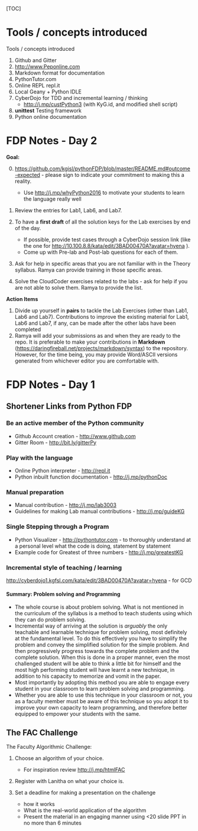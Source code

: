 

[TOC]

# Tools / concepts introduced

Tools / concepts introduced 

1. Github and Gitter
2. http://www.Peponline.com  
3. Markdown format for documentation
4. PythonTutor.com 
5. Online REPL repl.it 
6. Local Geany + Python IDLE 
7. CyberDojo for TDD and incremental learning / thinking 
	- http://j.mp/custPython3 (with KyG.id, and modified shell script) 
8. **unittest** Testing framework 
9. Python online documentation 



# FDP Notes - Day 2

**Goal:** 

0. https://github.com/kgisl/pythonFDP/blob/master/README.md#outcome-expected - 
please sign to indicate your commitment to making this a reality.
	 - Use http://j.mp/whyPython2016 to motivate your students to learn the 
language really well 
 
1. Review the entries for Lab1, Lab6, and Lab7. 
2. To have a **first draft** of all the solution keys for the Lab exercises by 
end of the day.  
	- If possible, provide test cases through a CyberDojo session link 
(like the one for http://10.100.8.8/kata/edit/3BAD00470A?avatar=hyena ). 
	- Come up with Pre-lab and Post-lab questions for each of them.
3. Ask for help in specific areas that you are not familiar with in the Theory 
syllabus. Ramya can provide training in those specific areas. 
4. Solve the CloudCoder exercises related to the labs - ask for help if you are 
not able to solve them. Ramya to provide the list. 	

**Action Items**
1. Divide up yourself in **pairs** to tackle the Lab Exercises (other than 
Lab1, Lab6 and Lab7). Contributions to improve the existing material for Lab1, 
Lab6 and Lab7, if any, can be made after the other labs have been completed
2. Ramya will add your submissions as and when they are ready to the repo. It 
is preferable to make your contributions in **Markdown** 
(https://daringfireball.net/projects/markdown/syntax) to the repository. 
However, for the time being, you may provide Word/ASCII versions generated from 
whichever editor you are comfortable with. 


# FDP Notes - Day 1 

## Shortener Links from Python FDP 
### Be an active member of the Python community
- Github Account creation - http://www.github.com 
- Gitter Room - http://bit.ly/gitterPy


### Play with the language 
- Online Python interpreter - http://repl.it 
- Python inbuilt function documentation - http://j.mp/pythonDoc

### Manual preparation
- Manual contribution - http://j.mp/lab3003
- Guidelines for making Lab manual contributions - http://j.mp/guideKG

### Single Stepping through a Program
- Python Visualizer - http://pythontutor.com - to thoroughly understand at a 
personal level what the code is doing, statement by statement
- Example code for Greatest of three numbers - http://j.mp/greatestKG

### Incremental style of teaching / learning 

http://cyberdojo1.kgfsl.com/kata/edit/3BAD00470A?avatar=hyena - for GCD

#### Summary: Problem solving and Programming
- The whole course is about problem solving. What is not mentioned in the 
curriculum of the syllabus is a method to teach students using which they can 
do problem solving.
- Incremental way of arriving at the solution is _arguably_ the only teachable 
and learnable technique for problem solving, most definitely at the fundamental 
level. To do this effectively you have to simplify the problem and convey the 
simplified solution for the simple problem. And then progressively progress 
towards the complete problem and the complete solution. When this is done in a 
proper manner,  even the most challenged student will be able to think a little 
bit for himself and the most high performing student will have learnt a new 
technique, in addition to his capacity to memorize and vomit in the paper.
- Most importantly by adopting this method you are able to engage every student 
in your classroom to learn problem solving and programming.
- Whether you are able to use this technique in your classroom or not, you as a 
faculty member must be aware of this technique so you adopt it to improve your 
own capacity to learn programming, and therefore better equipped to empower 
your students with the same. 


## The FAC Challenge 

The Faculty Algorithmic Challenge: 

1. Choose an algorithm of your choice. 
    - For inspiration review http://j.mp/htmlFAC 
2. Register with Lanitha on what your choice is. 
3. Set a deadline for making a presentation on the challenge 

	- how it works 
	- What is the real-world application of the algorithm 
	- Present the material in an engaging manner using <20 slide PPT in no 
more than 6 minutes 



